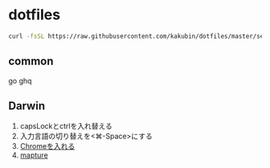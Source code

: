 # dotfiles

```sh
curl -fsSL https://raw.githubusercontent.com/kakubin/dotfiles/master/setup.sh | sh
```


## common
go
ghq

## Darwin
1. capsLockとctrlを入れ替える
2. 入力言語の切り替えを<⌘-Space>にする
3. [Chromeを入れる](https://www.google.com/intl/ja_jp/chrome/)
4. [mapture](https://anatoo.jp/mapture/)
